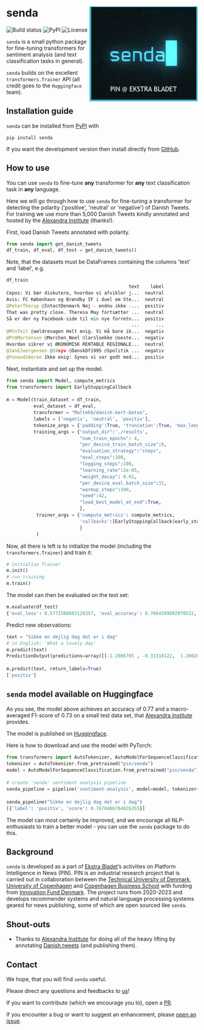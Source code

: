 # senda <img src="sendalogo.png" align="right" height=250/>

![Build status](https://github.com/ebanalyse/senda/workflows/build/badge.svg)
![PyPI](https://img.shields.io/pypi/v/senda.svg)
![License](https://img.shields.io/badge/license-MIT-blue.svg)

`senda` is a small python package for fine-tuning transformers for 
sentiment analysis (and text classification tasks in general).

`senda` builds on the excellent `transformers.Trainer` API (all credit goes to the `Huggingface` team).

## Installation guide
`senda` can be installed from [PyPI](https://pypi.org/project/senda/) with 

```
pip install senda
```

If you want the development version then install directly from [GitHub](https://github.com/ebanalyse/senda).

## How to use

You can use `senda` to fine-tune **any** transformer for **any** text classification task in **any** language.

Here we will go through how to use `senda` for fine-tuning a transformer for detecting the polarity ('positive', 'neutral' or 'negative')
of Danish Tweets. For training we use more than 5,000 Danish Tweets kindly annotated
and hosted by the [Alexandra Institute](https://github.com/alexandrainst/danlp/blob/master/docs/docs/datasets.md#twitter-sentiment) (thanks!).

First, load Danish Tweets annotated with polarity.

```python
from senda import get_danish_tweets
df_train, df_eval, df_test = get_danish_tweets()
```
Note, that the datasets must be DataFrames containing the columns 'text' and 'label', e.g.

```python
df_train
                                             text    label
Cepos: Vi bør diskutere, hvordan vi afvikler j...  neutral
Avis: FC København og Brøndby IF i duel om Ste...  neutral
@PeterThorup @IntactDenmark Nej - endnu ikke -...  positiv
That was pretty close. Theresa May fortsætter ...  neutral
Så er der ny Facebook-side til min nye forretn...  positiv
                                              ...      ...
@MtnTeit @aeldresagen Helt enig. Vi må bare ik...  negativ
@PrmMortensen @Marchen_Neel @larsloekke @oeste...  negativ
Hvordan sikrer vi ØKONOMISK RENTABLE REGIONALE...  neutral
@JanEJoergensen @24syv @DanskDf1995 @Spolitik ...  negativ
@Fonoudi6eren Ikke enig! Synes vi var godt med...  positiv
```

Next, instantiate and set up the model.

```python
from senda import Model, compute_metrics
from transformers import EarlyStoppingCallback

m = Model(train_dataset = df_train, 
          eval_dataset = df_eval,
          transformer = "Maltehb/danish-bert-botxo",
          labels = ['negativ', 'neutral', 'positiv'],
          tokenize_args = {'padding':True, 'truncation':True, 'max_length':512},
          training_args = {"output_dir":'./results',          
                           "num_train_epochs": 4,             
                           "per_device_train_batch_size":8,   
                           "evaluation_strategy":"steps",
                           "eval_steps":100,
                           "logging_steps":100,
                           "learning_rate":2e-05,
                           "weight_decay": 0.01,
                           "per_device_eval_batch_size":32,   
                           "warmup_steps":100,                
                           "seed":42,
                           "load_best_model_at_end":True,
                           },
           trainer_args = {'compute_metrics': compute_metrics,
                           'callbacks':[EarlyStoppingCallback(early_stopping_patience=4)],
                           }
           )
```

Now, all there is left is to initialize the model (including the `transformers.Trainer`) and train it:

```python
# initialize Trainer
m.init()
# run training
m.train()
```

The model can then be evaluated on the test set:

```python
m.evaluate(df_test)
{'eval_loss': 0.5771588683128357, 'eval_accuracy': 0.7664399092970522, 'eval_f1': 0.7290485787279956, 'eval_runtime': 4.2016, 'eval_samples_per_second': 104.959}
```

Predict new observations:

```python
text = "Sikke en dejlig dag det er i dag"
# in English: 'What a lovely day'
m.predict(text)
PredictionOutput(predictions=array([[-1.2986785 , -0.31318122,  1.2002046 ]], dtype=float32), label_ids=array([0]), metrics={'test_loss': 2.7630457878112793, 'test_accuracy': 0.0, 'test_f1': 0.0, 'test_runtime': 0.07, 'test_samples_per_second': 14.281})

m.predict(text, return_labels=True)
['positiv']
```

## `senda` model available on Huggingface

As you see, the model above achieves an accuracy of 0.77 and a macro-averaged F1-score of 0.73 on a small test data set, that [Alexandra Institute](https://github.com/alexandrainst/danlp/blob/master/docs/docs/datasets.md#twitter-sentiment) provides.

The model is published on [Huggingface](https://huggingface.co/pin/senda).

Here is how to download and use the model with PyTorch:

```python
from transformers import AutoTokenizer, AutoModelForSequenceClassification, pipeline
tokenizer = AutoTokenizer.from_pretrained("pin/senda")
model = AutoModelForSequenceClassification.from_pretrained("pin/senda")

# create 'senda' sentiment analysis pipeline 
senda_pipeline = pipeline('sentiment-analysis', model=model, tokenizer=tokenizer)

senda_pipeline("Sikke en dejlig dag det er i dag")
[{'label': 'positiv', 'score': 0.7678486704826355}]
```

The model can most certainly be improved, and we encourage all NLP-enthusiasts to train a better model - you can use the `senda` package to do this.

## Background
`senda` is developed as a part of [Ekstra Bladet](https://ekstrabladet.dk/)’s activities on Platform Intelligence in News (PIN). PIN is an industrial research project that is carried out in collaboration between the [Technical University of Denmark](https://www.dtu.dk/), [University of Copenhagen](https://www.ku.dk/) and [Copenhagen Business School](https://www.cbs.dk/) with funding from [Innovation Fund Denmark](https://innovationsfonden.dk/). The project runs from 2020-2023 and develops recommender systems and natural language processing systems geared for news publishing, some of which are open sourced like `senda`.

## Shout-outs
- Thanks to [Alexandra Institute](https://alexandra.dk/) for doing all of the heavy lifting by annotating [Danish tweets]((https://github.com/alexandrainst/danlp/blob/master/docs/docs/datasets.md#twitter-sentiment)) (and publishing them).

## Contact
We hope, that you will find `senda` useful.

Please direct any questions and feedbacks to
[us](mailto:lars.kjeldgaard@eb.dk)!

If you want to contribute (which we encourage you to), open a
[PR](https://github.com/ebanalyse/senda/pulls).

If you encounter a bug or want to suggest an enhancement, please 
[open an issue](https://github.com/ebanalyse/senda/issues).
